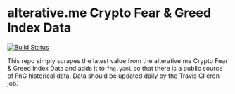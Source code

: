 # alterative.me Crypto Fear & Greed Index Data

[![Build Status](https://travis-ci.org/m59peacemaker/data-alternative-me-fng.svg?branch=master)](https://travis-ci.org/m59peacemaker/data-alternative-me-fng)

This repo simply scrapes the latest value from the alterative.me Crypto Fear & Greed Index Data and adds it to `fng.yaml` so that there is a public source of FnG historical data. Data should be updated daily by the Travis CI cron job.
